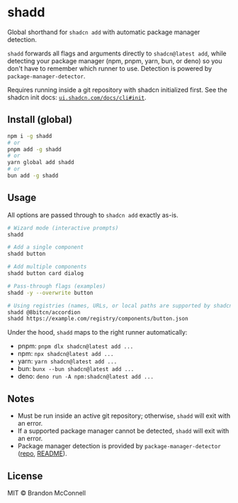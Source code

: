 # shadd

Global shorthand for `shadcn add` with automatic package manager detection.

`shadd` forwards all flags and arguments directly to `shadcn@latest add`, while detecting your package manager (npm, pnpm, yarn, bun, or deno) so you don't have to remember which runner to use. Detection is powered by `package-manager-detector`.

Requires running inside a git repository with shadcn initialized first. See the shadcn init docs: [`ui.shadcn.com/docs/cli#init`](https://ui.shadcn.com/docs/cli#init).

## Install (global)

```bash
npm i -g shadd
# or
pnpm add -g shadd
# or
yarn global add shadd
# or
bun add -g shadd
```

## Usage

All options are passed through to `shadcn add` exactly as-is.

```bash
# Wizard mode (interactive prompts)
shadd

# Add a single component
shadd button

# Add multiple components
shadd button card dialog

# Pass-through flags (examples)
shadd -y --overwrite button

# Using registries (names, URLs, or local paths are supported by shadcn)
shadd @8bitcn/accordion
shadd https://example.com/registry/components/button.json
```

Under the hood, `shadd` maps to the right runner automatically:

- pnpm: `pnpm dlx shadcn@latest add ...`
- npm: `npx shadcn@latest add ...`
- yarn: `yarn shadcn@latest add ...`
- bun: `bunx --bun shadcn@latest add ...`
- deno: `deno run -A npm:shadcn@latest add ...`

## Notes

- Must be run inside an active git repository; otherwise, `shadd` will exit with an error.
- If a supported package manager cannot be detected, `shadd` will exit with an error.
- Package manager detection is provided by `package-manager-detector` ([repo](https://github.com/antfu-collective/package-manager-detector), [README](https://raw.githubusercontent.com/antfu-collective/package-manager-detector/refs/heads/main/README.md)).

## License

MIT © Brandon McConnell
